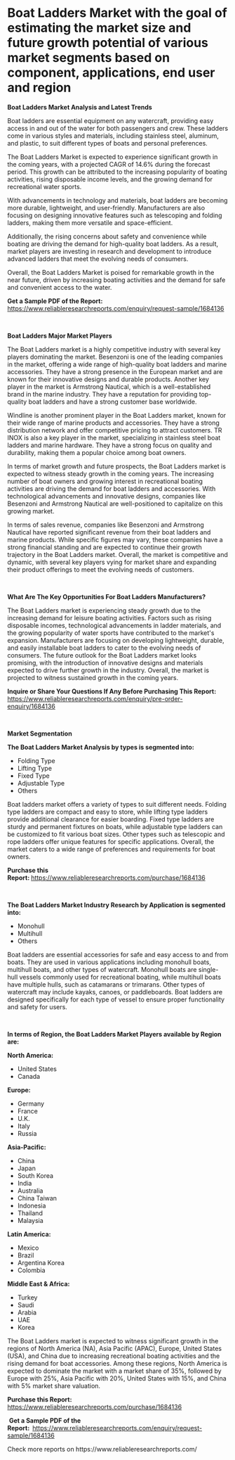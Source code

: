 <p><h1>Boat Ladders Market with the goal of estimating the market size and future growth potential of various market segments based on component, applications, end user and region</h1></p><p><strong>Boat Ladders Market Analysis and Latest Trends</strong></p>
<p><p>Boat ladders are essential equipment on any watercraft, providing easy access in and out of the water for both passengers and crew. These ladders come in various styles and materials, including stainless steel, aluminum, and plastic, to suit different types of boats and personal preferences.</p><p>The Boat Ladders Market is expected to experience significant growth in the coming years, with a projected CAGR of 14.6% during the forecast period. This growth can be attributed to the increasing popularity of boating activities, rising disposable income levels, and the growing demand for recreational water sports.</p><p>With advancements in technology and materials, boat ladders are becoming more durable, lightweight, and user-friendly. Manufacturers are also focusing on designing innovative features such as telescoping and folding ladders, making them more versatile and space-efficient.</p><p>Additionally, the rising concerns about safety and convenience while boating are driving the demand for high-quality boat ladders. As a result, market players are investing in research and development to introduce advanced ladders that meet the evolving needs of consumers.</p><p>Overall, the Boat Ladders Market is poised for remarkable growth in the near future, driven by increasing boating activities and the demand for safe and convenient access to the water.</p></p>
<p><strong>Get a Sample PDF of the Report:&nbsp;</strong> <a href="https://www.reliableresearchreports.com/enquiry/request-sample/1684136">https://www.reliableresearchreports.com/enquiry/request-sample/1684136</a></p>
<p>&nbsp;</p>
<p><strong>Boat Ladders Major Market Players</strong></p>
<p><p>The Boat Ladders market is a highly competitive industry with several key players dominating the market. Besenzoni is one of the leading companies in the market, offering a wide range of high-quality boat ladders and marine accessories. They have a strong presence in the European market and are known for their innovative designs and durable products. Another key player in the market is Armstrong Nautical, which is a well-established brand in the marine industry. They have a reputation for providing top-quality boat ladders and have a strong customer base worldwide.</p><p>Windline is another prominent player in the Boat Ladders market, known for their wide range of marine products and accessories. They have a strong distribution network and offer competitive pricing to attract customers. TR INOX is also a key player in the market, specializing in stainless steel boat ladders and marine hardware. They have a strong focus on quality and durability, making them a popular choice among boat owners.</p><p>In terms of market growth and future prospects, the Boat Ladders market is expected to witness steady growth in the coming years. The increasing number of boat owners and growing interest in recreational boating activities are driving the demand for boat ladders and accessories. With technological advancements and innovative designs, companies like Besenzoni and Armstrong Nautical are well-positioned to capitalize on this growing market.</p><p>In terms of sales revenue, companies like Besenzoni and Armstrong Nautical have reported significant revenue from their boat ladders and marine products. While specific figures may vary, these companies have a strong financial standing and are expected to continue their growth trajectory in the Boat Ladders market. Overall, the market is competitive and dynamic, with several key players vying for market share and expanding their product offerings to meet the evolving needs of customers.</p></p>
<p>&nbsp;</p>
<p><strong>What Are The Key Opportunities For Boat Ladders Manufacturers?</strong></p>
<p><p>The Boat Ladders market is experiencing steady growth due to the increasing demand for leisure boating activities. Factors such as rising disposable incomes, technological advancements in ladder materials, and the growing popularity of water sports have contributed to the market's expansion. Manufacturers are focusing on developing lightweight, durable, and easily installable boat ladders to cater to the evolving needs of consumers. The future outlook for the Boat Ladders market looks promising, with the introduction of innovative designs and materials expected to drive further growth in the industry. Overall, the market is projected to witness sustained growth in the coming years.</p></p>
<p><strong>Inquire or Share Your Questions If Any Before Purchasing This Report:</strong> <a href="https://www.reliableresearchreports.com/enquiry/pre-order-enquiry/1684136">https://www.reliableresearchreports.com/enquiry/pre-order-enquiry/1684136</a></p>
<p>&nbsp;</p>
<p><strong>Market Segmentation</strong></p>
<p><strong>The Boat Ladders Market Analysis by types is segmented into:</strong></p>
<p><ul><li>Folding Type</li><li>Lifting Type</li><li>Fixed Type</li><li>Adjustable Type</li><li>Others</li></ul></p>
<p><p>Boat ladders market offers a variety of types to suit different needs. Folding type ladders are compact and easy to store, while lifting type ladders provide additional clearance for easier boarding. Fixed type ladders are sturdy and permanent fixtures on boats, while adjustable type ladders can be customized to fit various boat sizes. Other types such as telescopic and rope ladders offer unique features for specific applications. Overall, the market caters to a wide range of preferences and requirements for boat owners.</p></p>
<p><strong>Purchase this Report:&nbsp;</strong><a href="https://www.reliableresearchreports.com/purchase/1684136">https://www.reliableresearchreports.com/purchase/1684136</a></p>
<p>&nbsp;</p>
<p><strong>The Boat Ladders Market Industry Research by Application is segmented into:</strong></p>
<p><ul><li>Monohull</li><li>Multihull</li><li>Others</li></ul></p>
<p><p>Boat ladders are essential accessories for safe and easy access to and from boats. They are used in various applications including monohull boats, multihull boats, and other types of watercraft. Monohull boats are single-hull vessels commonly used for recreational boating, while multihull boats have multiple hulls, such as catamarans or trimarans. Other types of watercraft may include kayaks, canoes, or paddleboards. Boat ladders are designed specifically for each type of vessel to ensure proper functionality and safety for users.</p></p>
<p>&nbsp;</p>
<p><strong>In terms of Region, the Boat Ladders Market Players available by Region are:</strong></p>
<p>
    <p> <strong> North America: </strong>
        <ul>
            <li>United States</li>
            <li>Canada</li>
        </ul>
        </p> 
    <p> <strong> Europe: </strong>
        <ul>
            <li>Germany</li>
            <li>France</li>
            <li>U.K.</li>
            <li>Italy</li>
            <li>Russia</li>
        </ul>
        </p> 
    <p> <strong> Asia-Pacific: </strong>
        <ul>
            <li>China</li>
            <li>Japan</li>
            <li>South Korea</li>
            <li>India</li>
            <li>Australia</li>
            <li>China Taiwan</li>
            <li>Indonesia</li>
            <li>Thailand</li>
            <li>Malaysia</li>
        </ul>
        </p> 
    <p> <strong> Latin America: </strong>
        <ul>
            <li>Mexico</li>
            <li>Brazil</li>
            <li>Argentina Korea</li>
            <li>Colombia</li>
        </ul>
        </p> 
    <p> <strong> Middle East & Africa: </strong>
        <ul>
            <li>Turkey</li>
            <li>Saudi</li>
            <li>Arabia</li>
            <li>UAE</li>
            <li>Korea</li>
        </ul>
    </p>
    </p>
<p><p>The Boat Ladders market is expected to witness significant growth in the regions of North America (NA), Asia Pacific (APAC), Europe, United States (USA), and China due to increasing recreational boating activities and the rising demand for boat accessories. Among these regions, North America is expected to dominate the market with a market share of 35%, followed by Europe with 25%, Asia Pacific with 20%, United States with 15%, and China with 5% market share valuation.</p></p>
<p><strong>Purchase this Report: </strong><a href="https://www.reliableresearchreports.com/purchase/1684136">https://www.reliableresearchreports.com/purchase/1684136</a></p>
<p>&nbsp;<strong>Get a Sample PDF of the Report:&nbsp;&nbsp;</strong><a href="https://www.reliableresearchreports.com/enquiry/request-sample/1684136">https://www.reliableresearchreports.com/enquiry/request-sample/1684136</a></p>
<p><strong></strong></p>
<p>Check more reports on https://www.reliableresearchreports.com/</p>
